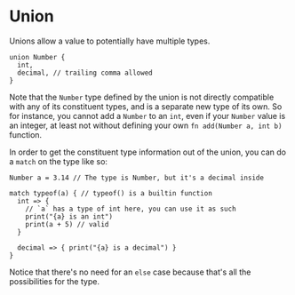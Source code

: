 # Union

Unions allow a value to potentially have multiple types.

```
union Number {
  int,
  decimal, // trailing comma allowed
}
```

Note that the `Number` type defined by the union is not directly compatible with any of its constituent types, and is a separate new type of its own. So for instance, you cannot add a `Number` to an `int`, even if your `Number` value is an integer, at least not without defining your own `fn add(Number a, int b)` function.

In order to get the constituent type information out of the union, you can do a `match` on the type like so:

```
Number a = 3.14 // The type is Number, but it's a decimal inside

match typeof(a) { // typeof() is a builtin function
  int => {
    // `a` has a type of int here, you can use it as such
    print("{a} is an int")
    print(a + 5) // valid
  }

  decimal => { print("{a} is a decimal") }
}
```

Notice that there's no need for an `else` case because that's all the possibilities for the type.

